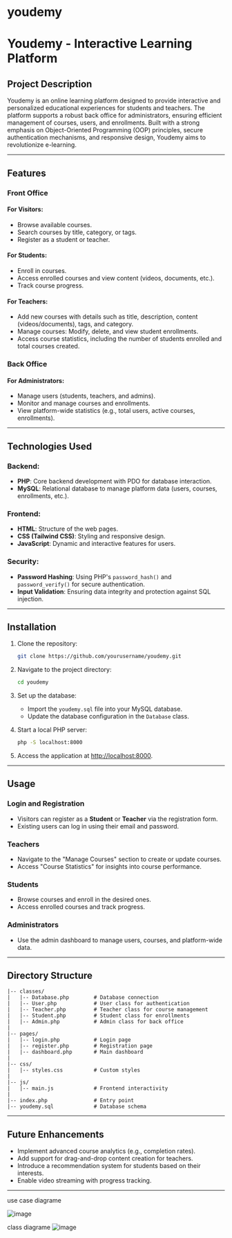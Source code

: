 # youdemy

# Youdemy - Interactive Learning Platform

## Project Description
Youdemy is an online learning platform designed to provide interactive and personalized educational experiences for students and teachers. The platform supports a robust back office for administrators, ensuring efficient management of courses, users, and enrollments. Built with a strong emphasis on Object-Oriented Programming (OOP) principles, secure authentication mechanisms, and responsive design, Youdemy aims to revolutionize e-learning.

---

## Features

### **Front Office**
#### **For Visitors:**
- Browse available courses.
- Search courses by title, category, or tags.
- Register as a student or teacher.

#### **For Students:**
- Enroll in courses.
- Access enrolled courses and view content (videos, documents, etc.).
- Track course progress.

#### **For Teachers:**
- Add new courses with details such as title, description, content (videos/documents), tags, and category.
- Manage courses: Modify, delete, and view student enrollments.
- Access course statistics, including the number of students enrolled and total courses created.

### **Back Office**
#### **For Administrators:**
- Manage users (students, teachers, and admins).
- Monitor and manage courses and enrollments.
- View platform-wide statistics (e.g., total users, active courses, enrollments).

---

## Technologies Used

### Backend:
- **PHP**: Core backend development with PDO for database interaction.
- **MySQL**: Relational database to manage platform data (users, courses, enrollments, etc.).

### Frontend:
- **HTML**: Structure of the web pages.
- **CSS (Tailwind CSS)**: Styling and responsive design.
- **JavaScript**: Dynamic and interactive features for users.

### Security:
- **Password Hashing**: Using PHP's `password_hash()` and `password_verify()` for secure authentication.
- **Input Validation**: Ensuring data integrity and protection against SQL injection.

---

## Installation

1. Clone the repository:
   ```bash
   git clone https://github.com/yourusername/youdemy.git
   ```

2. Navigate to the project directory:
   ```bash
   cd youdemy
   ```

3. Set up the database:
   - Import the `youdemy.sql` file into your MySQL database.
   - Update the database configuration in the `Database` class.

4. Start a local PHP server:
   ```bash
   php -S localhost:8000
   ```

5. Access the application at [http://localhost:8000](http://localhost:8000).

---

## Usage

### Login and Registration
- Visitors can register as a **Student** or **Teacher** via the registration form.
- Existing users can log in using their email and password.

### Teachers
- Navigate to the "Manage Courses" section to create or update courses.
- Access "Course Statistics" for insights into course performance.

### Students
- Browse courses and enroll in the desired ones.
- Access enrolled courses and track progress.

### Administrators
- Use the admin dashboard to manage users, courses, and platform-wide data.

---

## Directory Structure
```
|-- classes/
|   |-- Database.php        # Database connection
|   |-- User.php            # User class for authentication
|   |-- Teacher.php         # Teacher class for course management
|   |-- Student.php         # Student class for enrollments
|   |-- Admin.php           # Admin class for back office
|
|-- pages/
|   |-- login.php           # Login page
|   |-- register.php        # Registration page
|   |-- dashboard.php       # Main dashboard
|
|-- css/
|   |-- styles.css          # Custom styles
|
|-- js/
|   |-- main.js             # Frontend interactivity
|
|-- index.php               # Entry point
|-- youdemy.sql             # Database schema
```

---

## Future Enhancements

- Implement advanced course analytics (e.g., completion rates).
- Add support for drag-and-drop content creation for teachers.
- Introduce a recommendation system for students based on their interests.
- Enable video streaming with progress tracking.

---

use case diagrame

![image](https://github.com/user-attachments/assets/ac89c547-1d02-4c56-9e65-aacb38f119ce)


class diagrame 
![image](https://github.com/user-attachments/assets/47c267a7-2ad6-4f0d-8a44-a858d64c278c)




